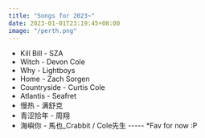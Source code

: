 ```yaml
---
title: "Songs for 2023~"
date: 2023-01-01T23:19:45+08:00
image: "/perth.png" 
---
```


* Kill Bill - SZA 
* Witch - Devon Cole 
* Why - Lightboys
* Home - Zach Sorgen 
* Countryside - Curtis Cole
* Atlantis - Seafret 
* 慢热 - 满舒克
* 青涩拾年 - 周翔
* 海嶼你 - 馬也_Crabbit / Cole先生  -----    *Fav for now :P